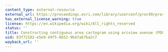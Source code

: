```yaml
---
content_type: external-resource
external_url: https://proceedings.esri.com/library/userconf/proc99/proceed/papers/pap489/p489.htm
has_external_license_warning: true
license: https://en.wikipedia.org/wiki/All_rights_reserved
status: ''
title: Constructing contiguous area cartogram using arcview avenue (PDF)
uid: 03f72102-e5e9-49f5-8b52-9b47a67ba2c7
wayback_url: ''
---
```


